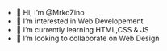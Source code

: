 - 👋 Hi, I’m @MrkoZino
- 👀 I’m interested in Web Developement
- 🌱 I’m currently learning HTML,CSS & JS
- 💞️ I’m looking to collaborate on Web Design

<!---
MrkoZino/MrkoZino is a ✨ special ✨ repository because its `README.md` (this file) appears on your GitHub profile.
You can click the Preview link to take a look at your changes.
--->
